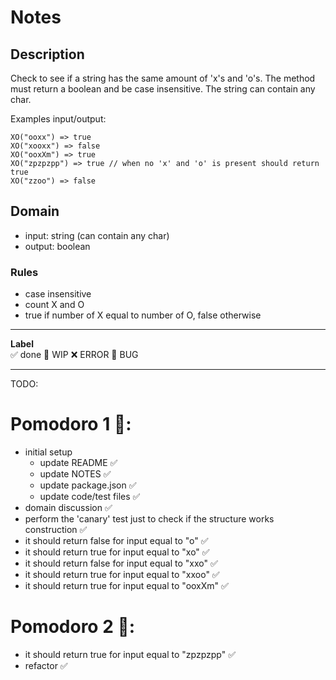 # Notes

## Description

Check to see if a string has the same amount of 'x's and 'o's. The method must return a boolean and be case insensitive. The string can contain any char.

Examples input/output:

```
XO("ooxx") => true
XO("xooxx") => false
XO("ooxXm") => true
XO("zpzpzpp") => true // when no 'x' and 'o' is present should return true
XO("zzoo") => false
```

## Domain

- input: string (can contain any char)
- output: boolean

### Rules

- case insensitive
- count X and O
- true if number of X equal to number of O, false otherwise

---

**Label**  
✅ done 🚧 WIP ❌ ERROR 🐛 BUG

---

TODO:

# Pomodoro 1 🍅:

- initial setup
  - update README ✅
  - update NOTES ✅
  - update package.json ✅
  - update code/test files ✅
- domain discussion ✅
- perform the 'canary' test just to check if the structure works construction ✅
- it should return false for input equal to "o" ✅
- it should return true for input equal to "xo" ✅
- it should return false for input equal to "xxo" ✅
- it should return true for input equal to "xxoo" ✅
- it should return true for input equal to "ooxXm" ✅

# Pomodoro 2 🍅:

- it should return true for input equal to "zpzpzpp" ✅
- refactor ✅
